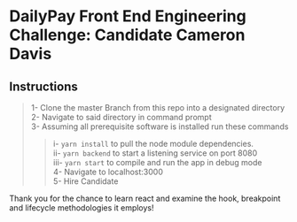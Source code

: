 # DailyPay Front End Engineering Challenge: Candidate Cameron Davis

## Instructions

>1- Clone the master Branch from this repo into a designated directory  
>2- Navigate to said directory in command prompt  
>3- Assuming all prerequisite software is installed run these commands   
>>i- `yarn install` to pull the node module dependencies.  
>ii- `yarn backend` to start a listening service on port 8080  
>iii- `yarn start` to compile and run the app in debug mode  
4- Navigate to localhost:3000   
5- Hire Candidate  

Thank you for the chance to learn react and examine the hook, breakpoint and lifecycle methodologies it employs!  



